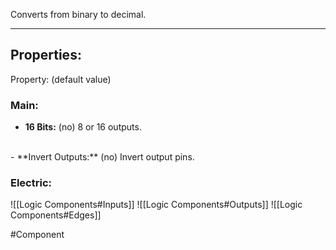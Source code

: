 Converts from binary to decimal.

---

## Properties:

Property: (default value)

### Main:
- **16 Bits:** (no)
   8 or 16 outputs.
<br>
- **Invert Outputs:** (no)
   Invert output pins.

### Electric:
![[Logic Components#Inputs]]
![[Logic Components#Outputs]]
![[Logic Components#Edges]]


#Component 